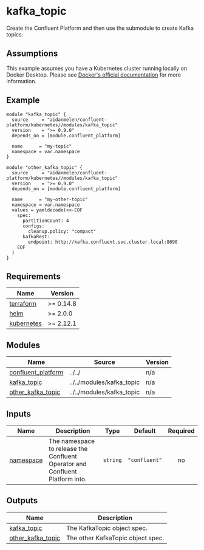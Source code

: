 # kafka_topic

Create the Confluent Platform and then use the submodule to create Kafka topics.

## Assumptions

This example assumes you have a Kubernetes cluster running locally on Docker Desktop. Please see [Docker's official documentation](https://docs.docker.com/desktop/kubernetes/) for more information.

<!-- BEGINNING OF PRE-COMMIT-TERRAFORM DOCS HOOK -->

## Example

```hcl
module "kafka_topic" {
  source     = "aidanmelen/confluent-platform/kubernetes//modules/kafka_topic"
  version    = ">= 0.9.0"
  depends_on = [module.confluent_platform]

  name      = "my-topic"
  namespace = var.namespace
}

module "other_kafka_topic" {
  source     = "aidanmelen/confluent-platform/kubernetes//modules/kafka_topic"
  version    = ">= 0.9.0"
  depends_on = [module.confluent_platform]

  name      = "my-other-topic"
  namespace = var.namespace
  values = yamldecode(<<-EOF
    spec:
      partitionCount: 4
      configs:
        cleanup.policy: "compact"
      kafkaRest:
        endpoint: http://kafka.confluent.svc.cluster.local:8090
    EOF
  )
}
```

## Requirements

| Name | Version |
|------|---------|
| <a name="requirement_terraform"></a> [terraform](#requirement\_terraform) | >= 0.14.8 |
| <a name="requirement_helm"></a> [helm](#requirement\_helm) | >= 2.0.0 |
| <a name="requirement_kubernetes"></a> [kubernetes](#requirement\_kubernetes) | >= 2.12.1 |
## Modules

| Name | Source | Version |
|------|--------|---------|
| <a name="module_confluent_platform"></a> [confluent\_platform](#module\_confluent\_platform) | ../../ | n/a |
| <a name="module_kafka_topic"></a> [kafka\_topic](#module\_kafka\_topic) | ../../modules/kafka_topic | n/a |
| <a name="module_other_kafka_topic"></a> [other\_kafka\_topic](#module\_other\_kafka\_topic) | ../../modules/kafka_topic | n/a |
## Inputs

| Name | Description | Type | Default | Required |
|------|-------------|------|---------|:--------:|
| <a name="input_namespace"></a> [namespace](#input\_namespace) | The namespace to release the Confluent Operator and Confluent Platform into. | `string` | `"confluent"` | no |
## Outputs

| Name | Description |
|------|-------------|
| <a name="output_kafka_topic"></a> [kafka\_topic](#output\_kafka\_topic) | The KafkaTopic object spec. |
| <a name="output_other_kafka_topic"></a> [other\_kafka\_topic](#output\_other\_kafka\_topic) | The other KafkaTopic object spec. |
<!-- END OF PRE-COMMIT-TERRAFORM DOCS HOOK -->
